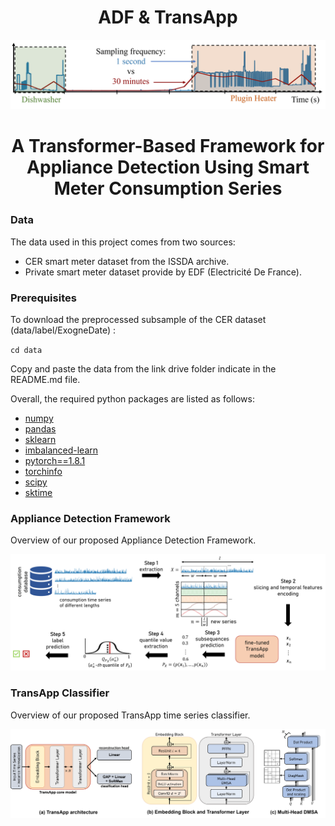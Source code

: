 <h1 align="center">ADF & TransApp</h1>

<p align="center">
    <img width="600" src="https://github.com/adrienpetralia/TransApp/blob/master/ressources/Intro.png" alt="Intro image">
</p>

<h1 align="center">A Transformer-Based Framework for Appliance Detection Using Smart Meter Consumption Series </h1>

### Data
The data used in this project comes from two sources:

<ul>
  <li>CER smart meter dataset from the ISSDA archive.</li>
  <li>Private smart meter dataset provide by EDF (Electricité De France).</li>
</ul> 

### Prerequisites 
To download the preprocessed subsample of the CER dataset (data/label/ExogneDate) :

<code>cd data</code>

Copy and paste the data from the link drive folder indicate in the README.md file.

Overall, the required python packages are listed as follows:

- [numpy](https://numpy.org/)
- [pandas](https://pandas.pydata.org/)
- [sklearn](https://scikit-learn.org/stable/)
- [imbalanced-learn](https://imbalanced-learn.org/stable/)
- [pytorch==1.8.1](https://pytorch.org/docs/1.8.1/)
- [torchinfo](https://pypi.org/project/torchinfo/0.0.1/)
- [scipy](https://scipy.org/)
- [sktime](http://www.sktime.net/en/latest/) 



### Appliance Detection Framework
Overview of our proposed Appliance Detection Framework.
<p align="center">
    <img width="800" src="https://github.com/adrienpetralia/TransApp/blob/master/ressources/Framework.png" alt="Framework image">
</p>

### TransApp Classifier
Overview of our proposed TransApp time series classifier.
<p align="center">
    <img width="700" src="https://github.com/adrienpetralia/TransApp/blob/master/ressources/all_model.png" alt="TransAppModel image">
</p>
